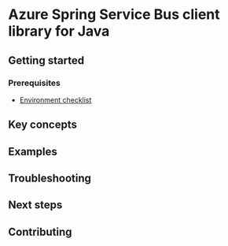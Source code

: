 # Azure Spring Service Bus client library for Java


## Getting started

### Prerequisites
- [Environment checklist][environment_checklist]

## Key concepts
## Examples
## Troubleshooting
## Next steps
## Contributing

[environment_checklist]: https://github.com/Azure/azure-sdk-for-java/blob/main/sdk/spring/ENVIRONMENT_CHECKLIST.md#ready-to-run-checklist
